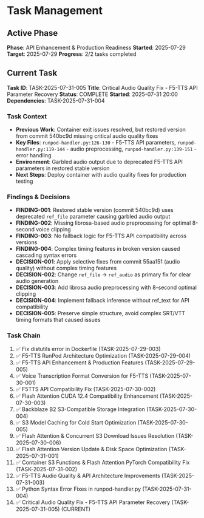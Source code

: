 # Task Management

## Active Phase
**Phase**: API Enhancement & Production Readiness
**Started**: 2025-07-29
**Target**: 2025-07-29
**Progress**: 2/2 tasks completed

## Current Task
**Task ID**: TASK-2025-07-31-005
**Title**: Critical Audio Quality Fix - F5-TTS API Parameter Recovery
**Status**: COMPLETE
**Started**: 2025-07-31 20:00
**Dependencies**: TASK-2025-07-31-004

### Task Context
- **Previous Work**: Container exit issues resolved, but restored version from commit 540bc9d missing critical audio quality fixes
- **Key Files**: `runpod-handler.py:126-130` - F5-TTS API parameters, `runpod-handler.py:119-144` - audio preprocessing, `runpod-handler.py:139-151` - error handling
- **Environment**: Garbled audio output due to deprecated F5-TTS API parameters in restored stable version
- **Next Steps**: Deploy container with audio quality fixes for production testing

### Findings & Decisions
- **FINDING-001**: Restored stable version (commit 540bc9d) uses deprecated `ref_file` parameter causing garbled audio output
- **FINDING-002**: Missing librosa-based audio preprocessing for optimal 8-second voice clipping
- **FINDING-003**: No fallback logic for F5-TTS API compatibility across versions
- **FINDING-004**: Complex timing features in broken version caused cascading syntax errors
- **DECISION-001**: Apply selective fixes from commit 55aa151 (audio quality) without complex timing features
- **DECISION-002**: Change `ref_file` → `ref_audio` as primary fix for clear audio generation
- **DECISION-003**: Add librosa audio preprocessing with 8-second optimal clipping
- **DECISION-004**: Implement fallback inference without ref_text for API compatibility
- **DECISION-005**: Preserve simple structure, avoid complex SRT/VTT timing formats that caused issues

### Task Chain
1. ✅ Fix distutils error in Dockerfile (TASK-2025-07-29-003)
2. ✅ F5-TTS RunPod Architecture Optimization (TASK-2025-07-29-004)
3. ✅ F5-TTS API Enhancement & Production Features (TASK-2025-07-29-005)
4. ✅ Voice Transcription Format Conversion for F5-TTS (TASK-2025-07-30-001)
5. ✅ F5TTS API Compatibility Fix (TASK-2025-07-30-002)
6. ✅ Flash Attention CUDA 12.4 Compatibility Enhancement (TASK-2025-07-30-003)
7. ✅ Backblaze B2 S3-Compatible Storage Integration (TASK-2025-07-30-004)
8. ✅ S3 Model Caching for Cold Start Optimization (TASK-2025-07-30-005)
9. ✅ Flash Attention & Concurrent S3 Download Issues Resolution (TASK-2025-07-30-006)
10. ✅ Flash Attention Version Update & Disk Space Optimization (TASK-2025-07-31-001)
11. ✅ Container S3 Functions & Flash Attention PyTorch Compatibility Fix (TASK-2025-07-31-002)
12. ✅ F5-TTS Audio Quality & API Architecture Improvements (TASK-2025-07-31-003)
13. ✅ Python Syntax Error Fixes in runpod-handler.py (TASK-2025-07-31-004)
14. ✅ Critical Audio Quality Fix - F5-TTS API Parameter Recovery (TASK-2025-07-31-005) (CURRENT)